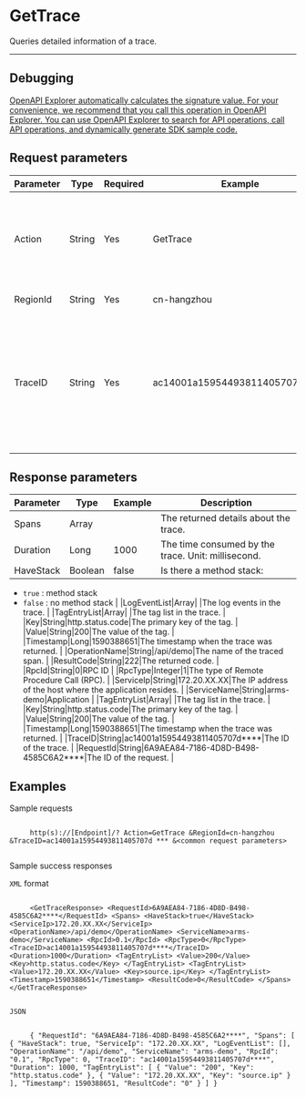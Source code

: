 # GetTrace

Queries detailed information of a trace.

**** **** ****

## Debugging

[OpenAPI Explorer automatically calculates the signature value. For your convenience, we recommend that you call this operation in OpenAPI Explorer. You can use OpenAPI Explorer to search for API operations, call API operations, and dynamically generate SDK sample code.](https://api.aliyun.com/#product=ARMS&api=GetTrace&type=RPC&version=2019-08-08)

## Request parameters

|Parameter|Type|Required|Example|Description|
|---------|----|--------|-------|-----------|
|Action|String|Yes|GetTrace|The parameter specified by the system. Valid values: `GetTrace` . |
|RegionId|String|Yes|cn-hangzhou|The ID of the region. |
|TraceID|String|Yes|ac14001a15954493811405707d\*\*\*\*|The ID of the trace. You can view the **trace** in the ARMS console Page or **interface snapshot** Obtain page. |

## Response parameters

|Parameter|Type|Example|Description|
|---------|----|-------|-----------|
|Spans|Array| |The returned details about the trace. |
|Duration|Long|1000|The time consumed by the trace. Unit: millisecond. |
|HaveStack|Boolean|false|Is there a method stack:

 -   `true` : method stack
-   `false` : no method stack |
|LogEventList|Array| |The log events in the trace. |
|TagEntryList|Array| |The tag list in the trace. |
|Key|String|http.status.code|The primary key of the tag. |
|Value|String|200|The value of the tag. |
|Timestamp|Long|1590388651|The timestamp when the trace was returned. |
|OperationName|String|/api/demo|The name of the traced span. |
|ResultCode|String|222|The returned code. |
|RpcId|String|0|RPC ID |
|RpcType|Integer|1|The type of Remote Procedure Call \(RPC\). |
|ServiceIp|String|172.20.XX.XX|The IP address of the host where the application resides. |
|ServiceName|String|arms-demo|Application |
|TagEntryList|Array| |The tag list in the trace. |
|Key|String|http.status.code|The primary key of the tag. |
|Value|String|200|The value of the tag. |
|Timestamp|Long|1590388651|The timestamp when the trace was returned. |
|TraceID|String|ac14001a15954493811405707d\*\*\*\*|The ID of the trace. |
|RequestId|String|6A9AEA84-7186-4D8D-B498-4585C6A2\*\*\*\*|The ID of the request. |

## Examples

Sample requests

```

     http(s)://[Endpoint]/? Action=GetTrace &RegionId=cn-hangzhou &TraceID=ac14001a15954493811405707d *** &<common request parameters> 
   
```

Sample success responses

`XML` format

```

     <GetTraceResponse> <RequestId>6A9AEA84-7186-4D8D-B498-4585C6A2****</RequestId> <Spans> <HaveStack>true</HaveStack> <ServiceIp>172.20.XX.XX</ServiceIp> <OperationName>/api/demo</OperationName> <ServiceName>arms-demo</ServiceName> <RpcId>0.1</RpcId> <RpcType>0</RpcType> <TraceID>ac14001a15954493811405707d****</TraceID> <Duration>1000</Duration> <TagEntryList> <Value>200</Value> <Key>http.status.code</Key> </TagEntryList> <TagEntryList> <Value>172.20.XX.XX</Value> <Key>source.ip</Key> </TagEntryList> <Timestamp>1590388651</Timestamp> <ResultCode>0</ResultCode> </Spans> </GetTraceResponse> 
   
```

`JSON`

```

     { "RequestId": "6A9AEA84-7186-4D8D-B498-4585C6A2****", "Spans": [ { "HaveStack": true, "ServiceIp": "172.20.XX.XX", "LogEventList": [], "OperationName": "/api/demo", "ServiceName": "arms-demo", "RpcId": "0.1", "RpcType": 0, "TraceID": "ac14001a15954493811405707d****", "Duration": 1000, "TagEntryList": [ { "Value": "200", "Key": "http.status.code" }, { "Value": "172.20.XX.XX", "Key": "source.ip" } ], "Timestamp": 1590388651, "ResultCode": "0" } ] } 
   
```

